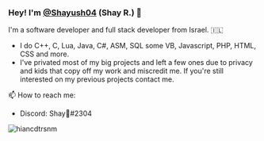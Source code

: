 ### Hey! I'm [@Shayush04](https://twitter.com/Shayush04) (Shay R.) 👋

I'm a software developer and full stack developer from Israel. 🇮🇱

- I do C++, C, Lua, Java, C#, ASM, SQL some VB, Javascript, PHP, HTML, CSS and more.
- I've privated most of my big projects and left a few ones due to privacy and kids that copy off my work and miscredit me. If you're still interested on my previous projects contact me.


📫 How to reach me:
- Discord: Shay🖤#2304

<p><img align="left" src="https://github-readme-stats.vercel.app/api/top-langs?username=Leystryku&show_icons=true&locale=en&layout=compact" alt="hiancdtrsnm" /></p>


